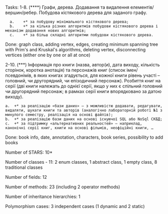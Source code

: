 Tasks: 
1-8.	(****) Графи, дерева. Додавання та видалення елементів/вершин/ребер. Побудова кістякового дерева для заданого графу.

      a.	+* за побудову мінімального кістякового дерева;
      b.	+* за кілька різних алгоритмів побудови кістякового дерева і механізм додавання нових алгоритмів;
      c.	+* за більш складні алгоритми побудови кістякового дерева.

Done: graph class, adding vertex, edges, creating minimum spanning tree with Prim's and Kruskal's algorithms,
deleting vertex, disconnecting vertices (either one by one or all at once)

2-10.    (***) Інформація про книги (назва, автор(и), дата виходу, кількість сторінок, коротка анотація) та персонажів книг (список імен/псевдонімів, в яких книгах згадується, для кожної книги рівень участі – головний, чи другорядний, чи епізодичний персонаж). Розбиття книг на серії (дві книги належать до однієї серії, якщо у них є спільний головний чи другорядний персонаж; в рамках серії книги впорядковано за датою виходу).
    
    a.	+* за реалізацію «бази даних» – з можливістю додавати, редагувати, видаляти, шукати книги та авторів (аналогічно лабораторній роботі №1 з минулого семестру, реалізація на основі файлів);
    b.	+* за реалізацію бази даних на основі існуючої SQL або NoSql СКБД;
    c.	+* за підтримку «альтернативних реальностей» – наприклад, канонічні серії книг, книги на основі фільмів, неофіційні книги, …
Done: book info, date, annotation, characters, book series, possibility to add books

Number of STARS: 10*

Number of classes - 11: 2 enum classes, 1 abstract class, 1 empty class, 8 traditional classes

Number of fields: 12

Number of methods: 23 (including 2 operator methods)

Number of inheritance hierarchies: 1 

Polymorphism cases: 3 independent cases (1 dynamic and 2 static)
